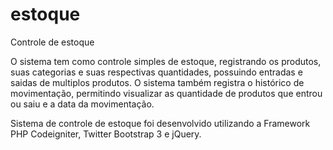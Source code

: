 # estoque
Controle de estoque

O sistema tem como controle simples de estoque, registrando os produtos, suas categorias e suas respectivas quantidades, possuindo entradas e saidas de multiplos produtos.
O sistema também registra o histórico de movimentação, permitindo visualizar as quantidade de produtos que entrou ou saiu e a data da movimentação.

Sistema de controle de estoque foi desenvolvido utilizando a Framework PHP Codeigniter, Twitter Bootstrap 3 e jQuery.
